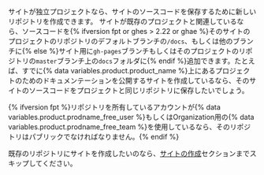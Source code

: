 サイトが独立プロジェクトなら、サイトのソースコードを保存するために新しいリポジトリを作成できます。 サイトが既存のプロジェクトと関連しているなら、ソースコードを{% ifversion fpt or ghes > 2.22 or ghae %}そのサイトのプロジェクトのリポジトリのデフォルトブランチの`/docs`、もしくは他のブランチに{% else %}サイト用に`gh-pages`ブランチもしくはそのプロジェクトのリポジトリの`master`ブランチ上の`docs`フォルダに{% endif %}追加できます。たとえば、すでに{% data variables.product.product_name %}上にあるプロジェクトのためのドキュメンテーションを公開するサイトを作成しているなら、そのサイトのソースコードをプロジェクトと同じリポジトリに保存したいでしょう。

{% ifversion fpt %}リポジトリを所有しているアカウントが{% data variables.product.prodname_free_user %}もしくはOrganization用の{% data variables.product.prodname_free_team %}を使用しているなら、そのリポジトリはパブリックでなければなりません。{% endif %}

既存のリポジトリにサイトを作成したいのなら、[サイトの作成](#creating-your-site)セクションまでスキップしてください。
